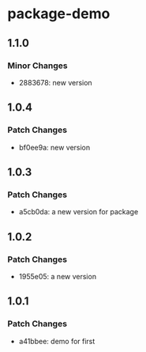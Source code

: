 # package-demo

## 1.1.0

### Minor Changes

- 2883678: new version

## 1.0.4

### Patch Changes

- bf0ee9a: new version

## 1.0.3

### Patch Changes

- a5cb0da: a new version for package

## 1.0.2

### Patch Changes

- 1955e05: a new version

## 1.0.1

### Patch Changes

- a41bbee: demo for first
